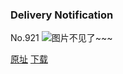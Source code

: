 ### Delivery Notification
No.921
![图片不见了~~~](https://imgs.xkcd.com/comics/delivery_notification.png)

[原址](https://xkcd.com//921) [下载](https://imgs.xkcd.com/comics/delivery_notification.png)


